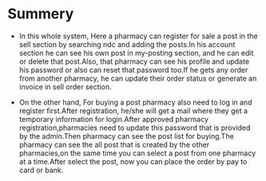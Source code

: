 # Summery

- In this whole system, Here a pharmacy can register for sale a post in the sell section by searching ndc 
and adding the posts.In his account section he can see his own post in my-posting section, 
and he can edit or delete that post.Also, that pharmacy can see his profile 
and update his password or also can reset that password too.If he gets any 
order from another pharmacy, he can update their order status or generate an
invoice in sell order section.


- On the other hand, For buying a post pharmacy also need to log in and register 
first.After registration, he/she will get a mail where they get a temporary
information for login.After approved pharmacy registration,pharmacies need to 
update this password that is provided by the admin.Then pharmacy can see the 
post list for buying.The pharmacy can see the all post that is created by the 
other pharmacies,on the same time you can select a post from one pharmacy at a time.After 
select the post, now you can place the order by pay to card or bank.   